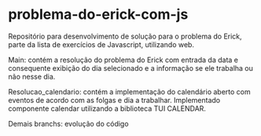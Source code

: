 # problema-do-erick-com-js
Repositório para desenvolvimento de solução para o problema do Erick, parte da lista de exercícios de Javascript, utilizando web.

Main: contém a resolução do problema do Erick com entrada da data e consequente exibição do dia selecionado e a informação se ele trabalha ou não nesse dia.

Resolucao_calendario: contém a implementação do calendário aberto com eventos de acordo com as folgas e dia a trabalhar. Implementado componente calendar utilizando a biblioteca TUI CALENDAR.

Demais branchs: evolução do código
